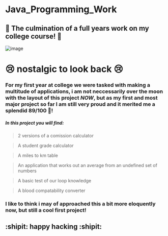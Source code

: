 # Java_Programming_Work
## :tada: The culmination of a full years work on my college course! :tada:

![image](https://user-images.githubusercontent.com/56073739/94465531-f53d2480-01b7-11eb-838b-e3d8a294207e.png)

# :cry: nostalgic to look back :cry:

### For my first year at college we were tasked with making a multitude of applications, i am not neccessarily over the moon with the layout of this project _NOW_, but as my first and most major project so far I am still very proud and it merited me a splendid 89/100 :rocket:!

##### In this project you will find:
> 2 versions of a comission calculator

> A student grade calculator

> A miles to km table

> An application that works out an average from an undefined set of numbers

> A basic test of our loop knowledge

> A blood compatability converter

### I like to think i may of approached this a bit more eloquently now, but still a cool first project!

## :shipit: happy hacking :shipit:
